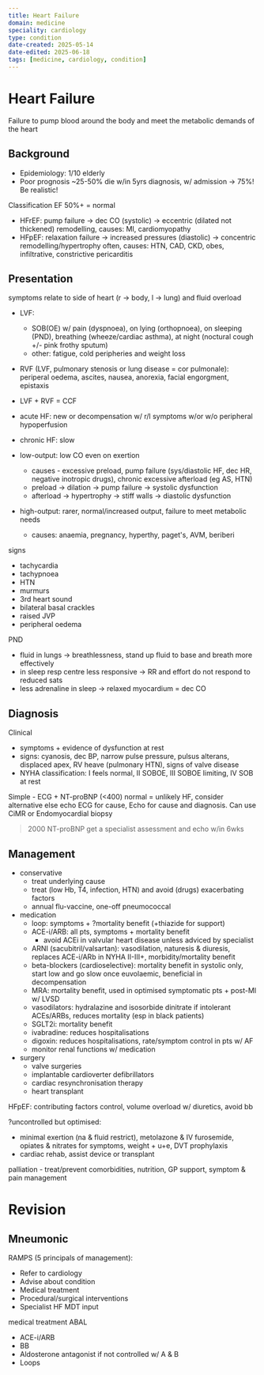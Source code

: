 ```yaml
---
title: Heart Failure
domain: medicine
speciality: cardiology
type: condition
date-created: 2025-05-14
date-edited: 2025-06-18
tags: [medicine, cardiology, condition]
---
```


# Heart Failure
Failure to pump blood around the body and meet the metabolic demands of the heart

## Background
- Epidemiology: 1/10 elderly
- Poor prognosis ~25-50% die w/in 5yrs diagnosis, w/ admission -> 75%! Be realistic!

Classification
EF 50%+ = normal
- HFrEF: pump failure -> dec CO (systolic) -> eccentric (dilated not thickened) remodelling, causes: MI, cardiomyopathy
- HFpEF: relaxation failure -> increased pressures (diastolic) -> concentric remodelling/hypertrophy often, causes: HTN, CAD, CKD, obes, infiltrative, constrictive pericarditis

## Presentation
symptoms relate to side of heart (r -> body, l -> lung) and fluid overload
- LVF: 
    - SOB(OE) w/ pain (dyspnoea), on lying (orthopnoea), on sleeping (PND), breathing (wheeze/cardiac asthma), at night (noctural cough +/- pink frothy sputum) 
    - other: fatigue, cold peripheries and weight loss
- RVF (LVF, pulmonary stenosis or lung disease = cor pulmonale): periperal oedema, ascites, nausea, anorexia, facial engorgment, epistaxis 
- LVF + RVF = CCF

- acute HF: new or decompensation w/ r/l symptoms w/or w/o peripheral hypoperfusion
- chronic HF: slow

- low-output: low CO even on exertion
    - causes - excessive preload, pump failure (sys/diastolic HF, dec HR, negative inotropic drugs), chronic excessive afterload (eg AS, HTN)
    - preload ->  dilation -> pump failure -> systolic dysfunction
    - afterload -> hypertrophy -> stiff walls -> diastolic dysfunction
- high-output: rarer, normal/increased output, failure to meet metabolic needs
    - causes: anaemia, pregnancy, hyperthy, paget's, AVM, beriberi

signs
- tachycardia
- tachypnoea
- HTN
- murmurs
- 3rd heart sound
- bilateral basal crackles
- raised JVP
- peripheral oedema

PND
- fluid in lungs -> breathlessness, stand up fluid to base and breath more effectively
- in sleep resp centre less responsive -> RR and effort do not respond to reduced sats
- less adrenaline in sleep -> relaxed myocardium = dec CO

## Diagnosis
Clinical
- symptoms + evidence of dysfunction at rest
- signs: cyanosis, dec BP, narrow pulse pressure, pulsus alterans, displaced apex, RV heave (pulmonary HTN), signs of valve disease
- NYHA classification: I feels normal, II SOBOE, III SOBOE limiting, IV SOB at rest

Simple - ECG + NT-proBNP (<400) normal = unlikely HF, consider alternative else echo
ECG for cause, Echo for cause and diagnosis. Can use CiMR or Endomyocardial biopsy
>2000 NT-proBNP get a specialist assessment and echo w/in 6wks

## Management

- conservative
    - treat underlying cause
    - treat (low Hb, T4, infection, HTN) and avoid (drugs) exacerbating factors 
    - annual flu-vaccine, one-off pneumococcal
- medication
    - loop: symptoms + ?mortality benefit (+thiazide for support)
    - ACE-i/ARB: all pts, symptoms + mortality benefit
      - avoid ACEi in valvular heart disease unless adviced by specialist
    - ARNI (sacubitril/valsartan): vasodilation, naturesis & diuresis, replaces ACE-i/ARb in NYHA II-III+, morbidity/mortality benefit
    - beta-blockers (cardioselective): mortality benefit in systolic only, start low and go slow once euvolaemic, beneficial in decompensation
    - MRA: mortality benefit, used in optimised symptomatic pts + post-MI w/ LVSD
    - vasodilators: hydralazine and isosorbide dinitrate if intolerant ACEs/ARBs, reduces mortality (esp in black patients)
    - SGLT2i: mortality benefit
    - ivabradine: reduces hospitalisations
    - digoxin: reduces hospitalisations, rate/symptom control in pts w/ AF
    - monitor renal functions w/ medication
- surgery
  - valve surgeries
  - implantable cardioverter defibrillators
  - cardiac resynchronisation therapy
  - heart transplant

HFpEF: contributing factors control, volume overload w/ diuretics, avoid bb

?uncontrolled but optimised: 
- minimal exertion (na & fluid restrict), metolazone & IV furosemide, opiates & nitrates for symptoms, weight + u+e, DVT prophylaxis
- cardiac rehab, assist device or transplant

palliation - treat/prevent comorbidities, nutrition, GP support, symptom & pain management

# Revision

## Mneumonic
RAMPS (5 principals of management):
- Refer to cardiology
- Advise about condition
- Medical treatment
- Procedural/surgical interventions
- Specialist HF MDT input

medical treatment ABAL
- ACE-i/ARB 
- BB
- Aldosterone antagonist if not controlled w/ A & B
- Loops